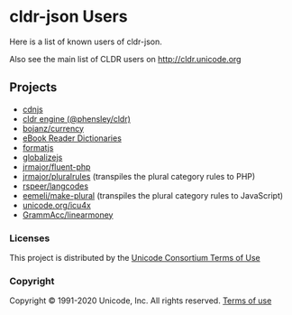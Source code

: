 # cldr-json Users

Here is a list of known users of cldr-json.

Also see the main list of CLDR users on <http://cldr.unicode.org>

## Projects

- [cdnjs](https://github.com/cdnjs/cdnjs/tree/master/ajax/libs/cldr-json)
- [cldr engine (@phensley/cldr)](https://phensley.github.io/cldr-engine)
- [bojanz/currency](https://github.com/bojanz/currency)
- [eBook Reader Dictionaries](https://github.com/BoboTiG/ebook-reader-dict)
- [formatjs](https://formatjs.io/)
- [globalizejs](https://github.com/globalizejs/globalize)
- [jrmajor/fluent-php](https://github.com/jrmajor/fluent-php)
- [jrmajor/pluralrules](https://github.com/jrmajor/pluralrules) (transpiles the plural category rules to PHP)
- [rspeer/langcodes](https://github.com/rspeer/langcodes)
- [eemeli/make-plural](https://github.com/eemeli/make-plural) (transpiles the plural category rules to JavaScript)
- [unicode.org/icu4x](https://github.com/unicode-org/icu4x)
- [GrammAcc/linearmoney](https://github.com/GrammAcc/linearmoney)

### Licenses

This project is distributed by the [Unicode Consortium Terms of Use](./LICENSE)

### Copyright

Copyright © 1991-2020 Unicode, Inc.
All rights reserved.
[Terms of use](http://www.unicode.org/copyright.html)
